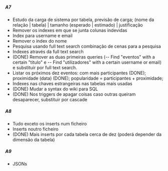 ##### A7 #####

  * Estudo da carga de sistema por tabela, previsão de carga; (nome da relação | tabela) | tamanho (esperado | estimado) | justificação
  * Remover os indexes em que se junta colunas indevidas
  * Index para username e email
  * Remover o index do nome
  * Pesquisa usando full text search combinação de cenas para a pesquisa
  * Indexes através da full text search
  * (DONE) Remover as duas primeiras queries (-- Find "eventos" with a certain "titulo" e -- Find "utilizadores" with a certain username or email) e substituir por full text search.
  * Listar os próximos dez eventos: com mais participantes (DONE); proximidade (data) (DONE); popularidade = participantes + proximidade;
  * Indexes nas chaves estrangeiras nas tabelas mais usadas
  * (DONE) Mudar a syntax do wiki para SQL
  * (DONE) Nos triggers de apagar coisas caso outras queiram desaparecer, substituir por cascade

##### A8 #####
  * Tudo exceto os inserts num ficheiro
  * Inserts noutro ficheiro
  * (DONE) Mais inserts por cada tabela cerca de dez (poderá depender da dimensão da tabela)
 

##### A9 #####
  * JSONs
